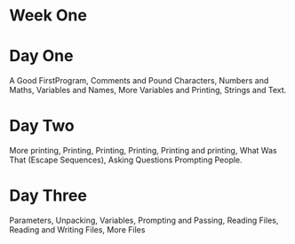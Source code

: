# Week One
# Day One
A Good FirstProgram,
Comments and Pound Characters,
Numbers and Maths,
Variables and Names,
More Variables and Printing,
Strings and Text.

# Day Two
More printing,
Printing, Printing,
Printing, Printing and printing,
What Was That (Escape Sequences),
Asking Questions
Prompting People.

# Day Three
Parameters, Unpacking, Variables,
Prompting and Passing,
Reading Files,
Reading and Writing Files,
More Files
